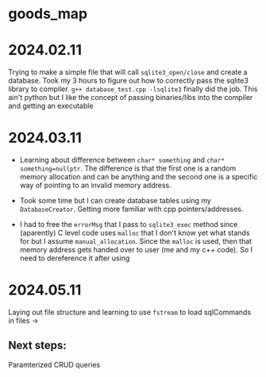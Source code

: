# goods_map

# 2024.02.11
Trying to make a simple file that will call `sqlite3_open/close` and create a database. Took my 3 hours to figure out how to correctly pass the sqlite3 library to compiler. `g++ database_test.cpp -lsqlite3` finally did the job. This ain't python but I like the concept of passing binaries/libs into the compiler and getting an executable
 
# 2024.03.11
- Learning about difference between `char* something` and `char* something=nullptr`. The difference is that the first one is a random memory allocation and can be anything
and the second one is a specific way of pointing to an invalid memory address.

- Took some time but I can create database tables using my `DatabaseCreator`. Getting more familiar with cpp pointers/addresses.

- I had to free the `errorMsg` that I pass to `sqlite3_exec` method since (aparently) C level code uses `malloc` that I don't know yet what stands for but I assume `manual_allocation`. Since the `malloc` is used, then that
memory address gets handed over to user (me and my c++ code). So I need to dereference it after using

# 2024.05.11
Laying out file structure and learning to use `fstream` to load sqlCommands in files ->

## Next steps:
Paramterized CRUD queries